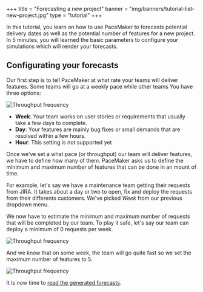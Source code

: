 +++
title = "Forecasting a new project"
banner = "img/banners/tutorial-list-new-project.jpg"
type = "tutorial"
+++

In this tutorial, you learn on how to use PaceMaker to forecasts potential delivery dates as well as the potential number of features for a new project. In 5 minutes, you will learned the basic parameters to configure your simulations which will render your forecasts.

<!--more--> 

## Configurating your forecasts

Our first step is to tell PaceMaker at what rate your teams will deliver features. Some teams will go at a weekly pace while other teams  You have three options:

![Throughput frequency](/img/throughput-frequency.png)

* **Week**: Your team works on user stories or requirements that usually take a few days to complete.
* **Day**: Your features are mainly bug fixes or small demands that are resolved within a few hours.
* **Hour**: This setting is not supported yet 

Once we've set a what pace (or throughput) our team will deliver features, we have to define how many of them. PaceMaker asks us to define the minimum and maximum number of features that can be done in an mount of time.

For example, let's say we have a maintenance team getting their requests from JIRA. It takes about a day or two to open, fix and deploy the requests from their differents customers. We've picked *Week* from our previous dropdown menu.

We now have to estimate the minimum and maximum number of requests that will be completed by our team. To play it safe, let's say our team can deploy a minimum of 0 requests per week.

![Throughput frequency](/img/minimum-features.png)

And we know that on some week, the team will go quite fast so we set the maximum number of features to 5.

![Throughput frequency](/img/maximum-features.png)

It is now time to [read the generated forecasts](/understand-forecasts/).


